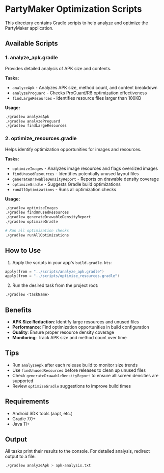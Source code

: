 # PartyMaker Optimization Scripts

This directory contains Gradle scripts to help analyze and optimize the PartyMaker application.

## Available Scripts

### 1. analyze_apk.gradle
Provides detailed analysis of APK size and contents.

**Tasks:**
- `analyzeApk` - Analyzes APK size, method count, and content breakdown
- `analyzeProguard` - Checks ProGuard/R8 optimization effectiveness
- `findLargeResources` - Identifies resource files larger than 100KB

**Usage:**
```bash
./gradlew analyzeApk
./gradlew analyzeProguard
./gradlew findLargeResources
```

### 2. optimize_resources.gradle
Helps identify optimization opportunities for images and resources.

**Tasks:**
- `optimizeImages` - Analyzes image resources and flags oversized images
- `findUnusedResources` - Identifies potentially unused layout files
- `generateDrawableDensityReport` - Reports on drawable density coverage
- `optimizeGradle` - Suggests Gradle build optimizations
- `runAllOptimizations` - Runs all optimization checks

**Usage:**
```bash
./gradlew optimizeImages
./gradlew findUnusedResources
./gradlew generateDrawableDensityReport
./gradlew optimizeGradle

# Run all optimization checks
./gradlew runAllOptimizations
```

## How to Use

1. Apply the scripts in your app's `build.gradle.kts`:
```kotlin
apply(from = "../scripts/analyze_apk.gradle")
apply(from = "../scripts/optimize_resources.gradle")
```

2. Run the desired task from the project root:
```bash
./gradlew <taskName>
```

## Benefits

- **APK Size Reduction**: Identify large resources and unused files
- **Performance**: Find optimization opportunities in build configuration
- **Quality**: Ensure proper resource density coverage
- **Monitoring**: Track APK size and method count over time

## Tips

- Run `analyzeApk` after each release build to monitor size trends
- Use `findUnusedResources` before releases to clean up unused files
- Check `generateDrawableDensityReport` to ensure all screen densities are supported
- Review `optimizeGradle` suggestions to improve build times

## Requirements

- Android SDK tools (aapt, etc.)
- Gradle 7.0+
- Java 11+

## Output

All tasks print their results to the console. For detailed analysis, redirect output to a file:
```bash
./gradlew analyzeApk > apk-analysis.txt
```